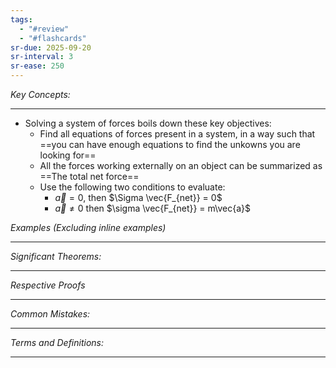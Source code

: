 ```yaml
---
tags:
  - "#review"
  - "#flashcards"
sr-due: 2025-09-20
sr-interval: 3
sr-ease: 250
---
```

*Key Concepts:*
___

- Solving a system of forces boils down these key objectives:
	- Find all equations of forces present in a system, in a way such that ==you can have enough equations to find the unkowns you are looking for==
	- All the forces working externally on an object can be summarized as ==The total net force==
	- Use the following two conditions to evaluate:
		- $\vec{a} = 0$, then $\Sigma \vec{F_{net}} = 0$
		- $\vec{a} \ne 0$ then $\sigma \vec{F_{net}} = m\vec{a}$

*Examples (Excluding inline examples)* 
___

*Significant Theorems:*
___

*Respective Proofs*
___

*Common Mistakes:*
___

*Terms and Definitions:*
___

